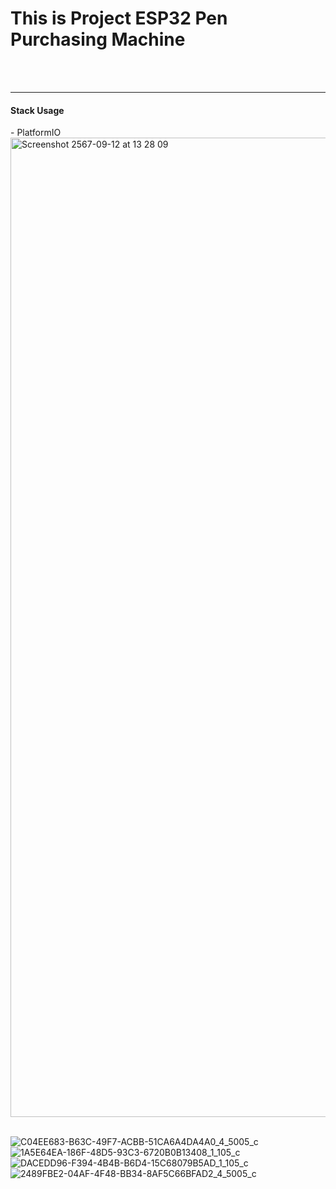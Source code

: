 <h1>This is Project ESP32 Pen Purchasing Machine </h1>
<br>
<br>
<hr>
<h4>Stack Usage</h4>
- PlatformIO
<br>
<img width="1567" alt="Screenshot 2567-09-12 at 13 28 09" src="https://github.com/user-attachments/assets/7d01bb1e-367c-4e41-b702-de5b7ce2bf36">
<br>
<br>

![C04EE683-B63C-49F7-ACBB-51CA6A4DA4A0_4_5005_c](https://github.com/user-attachments/assets/d809819b-c9fa-4795-ad80-193c2e2f0d94)
![1A5E64EA-186F-48D5-93C3-6720B0B13408_1_105_c](https://github.com/user-attachments/assets/023c02ab-9ba3-4010-a7c0-f7e2f19729f6)
![DACEDD96-F394-4B4B-B6D4-15C68079B5AD_1_105_c](https://github.com/user-attachments/assets/eb16e6fe-dc35-46a6-bd1d-645e51d22f66)
![2489FBE2-04AF-4F48-BB34-8AF5C66BFAD2_4_5005_c](https://github.com/user-attachments/assets/de58a4c2-e368-4d38-a103-0451afef634b)

